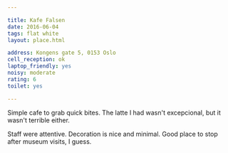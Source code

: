```yaml
---

title: Kafe Falsen
date: 2016-06-04
tags: flat white
layout: place.html

address: Kongens gate 5, 0153 Oslo
cell_reception: ok
laptop_friendly: yes
noisy: moderate
rating: 6
toilet: yes

---
```


Simple cafe to grab quick bites. The latte I had wasn't excepcional, but it wasn't terrible either.

Staff were attentive. Decoration is nice and minimal. Good place to stop after museum visits, I guess.
